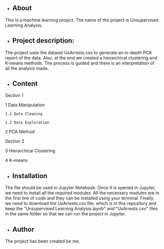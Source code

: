 - ## About

This is a machine learning project. The name of the project is Unsupervised Learning Analysis.

- ## Project description:
The project uses the dataset UsArrests.csv to generate an in-depth PCA report of the data.
Also, at the end we created a hierarchical clustering and K-means methods.
The process is guided and there is an interpretation of all the analysis made.

- ## Content

Section 1

1 Data Manipulation

    1.1 Data Cleaning

    1.2 Data Exploration
  
2 PCA Method

Section 2

3 Hierarchical Clustering

4 K–means

- ## Installation

The file should be used in Jupyter Notebook. Once it is opened in Jupyter, we need to install all the
required modules. All the necessary modules are in the first line of code and they can be installed using
your terminal. Finally, we need to download the UsArrests.csv file, which is in this repository and keep
the "Unsupervised Learning Analysis.ipynb" and "UsArrests.csv" files in the same folder so that we can run the
project in Jupyter.

- ## Author

The project has been created be me.
